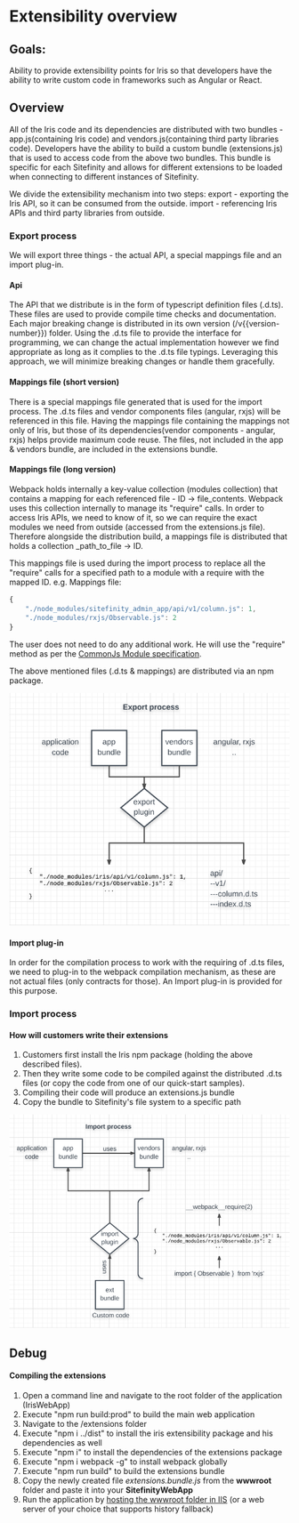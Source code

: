# Extensibility overview

## Goals:

Ability to provide extensibility points for Iris so that developers have the ability to write custom code in frameworks such as Angular or React. 

## Overview
All of the Iris code and its dependencies are distributed with two bundles - app.js(containing Iris code) and vendors.js(containing third party libraries code). Developers have the ability to build a custom bundle (extensions.js) that is used to access code from the above two bundles. This bundle is specific for each Sitefinity and allows for different extensions to be loaded when connecting to different instances of Sitefinity.

We divide the extensibility mechanism into two steps:
export - exporting the Iris API, so it can be consumed from the outside.
import - referencing Iris APIs and third party libraries from outside.

### Export process
We will export three things - the actual API, a special mappings file and an import plug-in.

#### Api
The API that we distribute is in the form of typescript definition files (.d.ts). These files are used to provide compile time checks and documentation. Each major breaking change is distributed in its own version (/v{{version-number}}) folder. Using the .d.ts file to provide the interface for programming, we can change the actual implementation however we find appropriate as long as it complies to the .d.ts file typings. Leveraging this approach, we will minimize breaking changes or handle them gracefully.

#### Mappings file (short version)
There is a special mappings file generated that is used for the import process. The .d.ts files and vendor components files (angular, rxjs) will be referenced in this file. Having the mappings file containing the mappings not only of Iris, but those of its dependencies(vendor components - angular, rxjs) helps provide maximum code reuse. The files, not included in the app & vendors bundle, are included in the extensions bundle.

#### Mappings file (long version)
Webpack holds internally a key-value collection (modules collection) that contains a mapping for each referenced file - ID -> file_contents. Webpack uses this collection internally to manage its "require" calls. In order to access Iris APIs, we need to know of it, so we can require the exact modules we need from outside (accessed from the extensions.js file). Therefore alongside the distribution build, a mappings file is distributed that holds a collection _path_to_file -> ID.

This mappings file is used during the import process to replace all the "require" calls for a specified path to a module with a require with the mapped ID.
e.g. Mappings file:
```javascript
{
	"./node_modules/sitefinity_admin_app/api/v1/column.js": 1,
	"./node_modules/rxjs/Observable.js": 2
}
```

The user does not need to do any additional work. He will use the "require" method as per the [CommonJs Module specification](http://wiki.commonjs.org/wiki/Modules/1.1).

The above mentioned files (.d.ts & mappings) are distributed via an npm package.

![Export process](export-process.png)

#### Import plug-in
In order for the compilation process to work with the requiring of .d.ts files, we need to plug-in to the webpack compilation mechanism, as these are not actual files (only contracts for those). An Import plug-in is provided for this purpose.

### Import process

#### How will customers write their extensions
1. Customers first install the Iris npm package (holding the above described files). 
2. Then they write some code to be compiled against the distributed .d.ts files (or copy the code from one of our quick-start samples).
3. Compiling their code will produce an extensions.js bundle
4. Copy the bundle to Sitefinity's file system to a specific path

![Import process](import-process.png)

## Debug
#### Compiling the extensions
1. Open a command line and navigate to the root folder of the application (IrisWebApp)
2. Execute "npm run build:prod" to build the main web application
3. Navigate to the /extensions folder
4. Execute "npm i ../dist" to install the iris extensibility package and his dependencies as well
5. Execute "npm i" to install the dependencies of the extensions package
6. Execute "npm i webpack -g" to install webpack globally
7. Execute "npm run build" to build the extensions bundle
8. Copy the newly created file *extensions.bundle.js* from the **wwwroot** folder and paste it into your **SitefinityWebApp**
9. Run the application by [hosting the wwwroot folder in IIS](https://github.com/Sitefinity/Iris/wiki/Host-Iris-in-IIS) (or a web server of your choice that supports history fallback)
